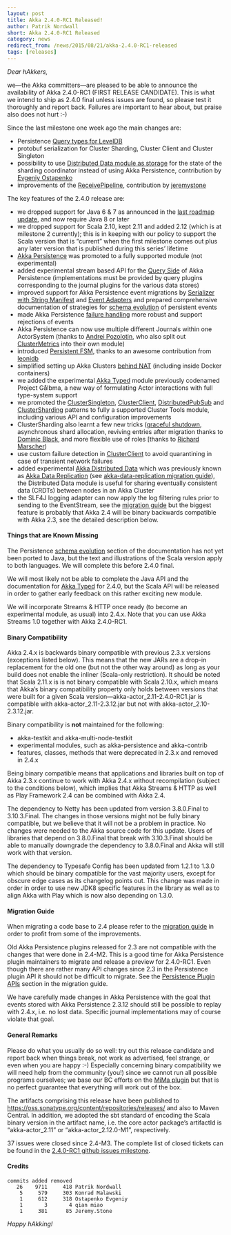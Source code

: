 ```yaml
---
layout: post
title: Akka 2.4.0-RC1 Released!
author: Patrik Nordwall
short: Akka 2.4.0-RC1 Released
category: news
redirect_from: /news/2015/08/21/akka-2.4.0-RC1-released
tags: [releases]
---
```


*Dear hAkkers,*

we—the Akka committers—are pleased to be able to announce the availability of Akka 2.4.0-RC1 (FIRST RELEASE CANDIDATE). This is what we intend to ship as 2.4.0 final unless issues are found, so please test it thoroughly and report back. Failures are important to hear about, but praise also does not hurt :-)

Since the last milestone one week ago the main changes are:

* Persistence [Query types for LevelDB](http://doc.akka.io/docs/akka/2.4.0-RC1/scala/persistence-query-leveldb.html)
* protobuf serialization for Cluster Sharding, Cluster Client and Cluster Singleton
* possibility to use [Distributed Data module as storage](http://doc.akka.io/docs/akka/2.4.0-RC1/scala/cluster-sharding.html#Distributed_Data_Mode) for the state of the sharding coordinator instead of using Akka Persistence, contribution by [Evgeniy Ostapenko](https://github.com/smlin)
* improvements of the [ReceivePipeline](http://doc.akka.io/docs/akka/2.4.0-RC1/contrib/receive-pipeline.html), contribution by [jeremystone](https://github.com/jeremystone)

The key features of the 2.4.0 release are:

* we dropped support for Java 6 & 7 as announced in the [last roadmap update](http://www.typesafe.com/blog/akka-roadmap-update-dec-2014), and now require Java 8 or later
* we dropped support for Scala 2.10, kept 2.11 and added 2.12 (which is at milestone 2 currently); this is in keeping with our policy to support the Scala version that is “current” when the first milestone comes out plus any later version that is published during this series’ lifetime
* [Akka Persistence](http://doc.akka.io/docs/akka/2.4.0-RC1/scala/persistence.html) was promoted to a fully supported module (not experimental)
* added experimental stream based API for the [Query Side](http://doc.akka.io/docs/akka/2.4.0-RC1/scala/persistence-query.html) of Akka Persistence (implementations must be provided by query plugins corresponding to the journal plugins for the various data stores)
* improved support for Akka Persistence event migrations by [Serializer with String Manifest](http://doc.akka.io/docs/akka/2.4.0-RC1/scala/serialization.html#Serializer_with_String_Manifest) and [Event Adapters](http://doc.akka.io/docs/akka/2.4.0-RC1/scala/persistence.html#Event_Adapters) and prepared comprehensive documentation of strategies for [schema evolution](http://doc.akka.io/docs/akka/2.4.0-RC1/scala/persistence-schema-evolution.html) of persistent events
* made Akka Persistence [failure handling](http://doc.akka.io/docs/akka/2.4.0-RC1/scala/persistence.html#Failures) more robust and support rejections of events
* Akka Persistence can now use multiple different Journals within one ActorSystem (thanks to [Andrei Pozolotin](https://github.com/Andrei-Pozolotin), who also split out [ClusterMetrics](http://doc.akka.io/docs/akka/2.4.0-RC1/scala/cluster-metrics.html) into their own module)
* introduced [Persistent FSM](http://doc.akka.io/docs/akka/2.4.0-RC1/scala/persistence.html#Persistent_FSM), thanks to an awesome contribution from [leonidb](https://github.com/leonidb) 
* simplified setting up Akka Clusters [behind NAT](http://doc.akka.io/docs/akka/2.4.0-RC1/additional/faq.html#Why_are_replies_not_received_from_a_remote_actor_) (including inside Docker containers)
* we added the experimental [Akka Typed](http://doc.akka.io/docs/akka/2.4.0-RC1/scala/typed.html) module previously codenamed Project Gålbma, a new way of formulating Actor interactions with full type-system support
* we promoted the [ClusterSingleton](http://doc.akka.io/docs/akka/2.4.0-RC1/scala/cluster-singleton.html), [ClusterClient](http://doc.akka.io/docs/akka/2.4.0-RC1/scala/cluster-client.html), [DistributedPubSub](http://doc.akka.io/docs/akka/2.4.0-RC1/scala/distributed-pub-sub.html) and [ClusterSharding](http://doc.akka.io/docs/akka/2.4.0-RC1/scala/cluster-sharding.html) patterns to fully a supported Cluster Tools module, including various API and configuration improvements
* ClusterSharding also learnt a few new tricks ([graceful shutdown](http://doc.akka.io/docs/akka/2.4.0-RC1/scala/cluster-sharding.html#Graceful_Shutdown), asynchronous shard allocation, reviving entries after migration thanks to [Dominic Black](https://github.com/DomBlack), and more flexible use of roles [thanks to [Richard Marscher](https://github.com/rmarsch))
* use custom failure detection in [ClusterClient](http://doc.akka.io/docs/akka/2.4.0-RC1/scala/cluster-client.html) to avoid quarantining in case of transient network failures
* added experimental [Akka Distributed Data](http://doc.akka.io/docs/akka/2.4.0-RC1/scala/distributed-data.html) which was previously known as [Akka Data Replication](https://github.com/patriknw/akka-data-replication) (see [akka-data-replication migration guide](https://github.com/patriknw/akka-data-replication)), the Distributed Data module is useful for sharing eventually consistent data (CRDTs) between nodes in an Akka Cluster
* the SLF4J logging adapter can now apply the log filtering rules prior to sending to the EventStream, see the [migration guide](http://doc.akka.io/docs/akka/2.4.0-RC1/project/migration-guide-2.3.x-2.4.x.html#Slf4j_logging_filter)
but the biggest feature is probably that Akka 2.4 will be binary backwards compatible with Akka 2.3, see the detailed description below.



#### Things that are Known Missing ####

The Persistence [schema evolution](http://doc.akka.io/docs/akka/2.4.0.RC1/scala/persistence-schema-evolution.html) section of the documentation has not yet been ported to Java, but the text and illustrations of the Scala version apply to both languages. We will complete this before 2.4.0 final.

We will most likely not be able to complete the Java API and the documentation for [Akka Typed](http://doc.akka.io/docs/akka/2.4.0-RC1/scala/typed.html) for 2.4.0, but the Scala API will be released in order to gather early feedback on this rather exciting new module.

We will incorporate Streams & HTTP once ready (to become an experimental module, as usual) into 2.4.x. Note that you can use Akka Streams 1.0 together with Akka 2.4.0-RC1.

#### Binary Compatibility ####

Akka 2.4.x is backwards binary compatible with previous 2.3.x versions (exceptions listed below). This means that the new JARs are a drop-in replacement for the old one (but not the other way around) as long as your build does not enable the inliner (Scala-only restriction). It should be noted that Scala 2.11.x is is not binary compatible with Scala 2.10.x, which means that Akka’s binary compatibility property only holds between versions that were built for a given Scala version—akka-actor_2.11-2.4.0-RC1.jar is compatible with akka-actor_2.11-2.3.12.jar but not with akka-actor_2.10-2.3.12.jar.

Binary compatibility is **not** maintained for the following:

* akka-testkit and akka-multi-node-testkit
* experimental modules, such as akka-persistence and akka-contrib
* features, classes, methods that were deprecated in 2.3.x and removed in 2.4.x

Being binary compatible means that applications and libraries built on top of Akka 2.3.x continue to work with Akka 2.4.x without recompilation (subject to the conditions below), which implies that Akka Streams & HTTP as well as Play Framework 2.4 can be combined with Akka 2.4.

The dependency to Netty has been updated from version 3.8.0.Final to 3.10.3.Final. The changes in those versions might not be fully binary compatible, but we believe that it will not be a problem in practice. No changes were needed to the Akka source code for this update. Users of libraries that depend on 3.8.0.Final that break with 3.10.3.Final should be able to manually downgrade the dependency to 3.8.0.Final and Akka will still work with that version.

The dependency to Typesafe Config has been updated from 1.2.1 to 1.3.0 which should be binary compatible for the vast majority users, except for obscure edge cases as its changelog points out. This change was made in order in order to use new JDK8 specific features in the library as well as to align Akka with Play which is now also depending on 1.3.0.

#### Migration Guide ####

When migrating a code base to 2.4 please refer to the [migration guide](http://doc.akka.io/docs/akka/2.4.0-RC1/project/migration-guide-2.3.x-2.4.x.html) in order to profit from some of the improvements.

Old Akka Persistence plugins released for 2.3 are not compatible with the changes that were done in 2.4-M2. This is a good time for Akka Persistence plugin maintainers to migrate and release a preview for 2.4.0-RC1. Even though there are rather many API changes since 2.3 in the Persistence plugin API it should not be difficult to migrate. See the [Persistence Plugin APIs](http://doc.akka.io/docs/akka/2.4.0-RC1/project/migration-guide-2.3.x-2.4.x.html#Persistence_Plugin_APIs) section in the migration guide.

We have carefully made changes in Akka Persistence with the goal that events stored with Akka Persistence 2.3.12 should still be possible to replay with 2.4.x, i.e. no lost data. Specific journal implementations may of course violate that goal.

#### General Remarks ####

Please do what you usually do so well: try out this release candidate and report back when things break, not work as advertised, feel strange, or even when you are happy :-) Especially concerning binary compatibility we will need help from the community (you!) since we cannot run all possible programs ourselves; we base our BC efforts on the [MiMa plugin](https://github.com/typesafehub/migration-manager) but that is no perfect guarantee that everything will work out of the box.

The artifacts comprising this release have been published to https://oss.sonatype.org/content/repositories/releases/ and also to Maven Central. In addition, we adopted the sbt standard of encoding the Scala binary version in the artifact name, i.e. the core actor package’s artifactId is “akka-actor_2.11” or “akka-actor_2.12.0-M1”, respectively.

37 issues were closed since 2.4-M3. The complete list of closed tickets can be found in the [2.4.0-RC1 github issues milestone](https://github.com/akka/akka/issues?q=milestone%3A2.4.0-RC1).

#### Credits ####

    commits added removed
       26    9711     418 Patrik Nordwall
        5     579     303 Konrad Malawski
        1     612     318 Ostapenko Evgeniy
        1       3       4 qian miao
        1     381      85 Jeremy.Stone

*Happy hAkking!*